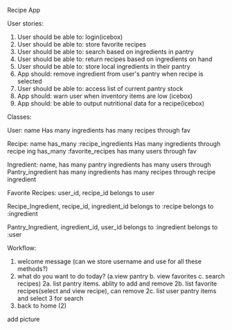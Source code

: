 Recipe App

User stories: 
1. User should be able to: login(icebox)
2. User should be able to: store favorite recipes
3. User should be able to: search based on ingredients in pantry
4. User should be able to: return recipes based on ingredients on hand
5. User should be able to: store local ingredients in their pantry
6. App should: remove ingredient from user's pantry when recipe is selected
7. User should be able to: access list of current pantry stock
8. App should: warn user when inventory items are low (icebox)
9. App should: be able to output nutritional data for a recipe(icebox)

Classes:

User: name
Has many ingredients
has many recipes through fav


Recipe: name
has_many :recipe_ingredients
Has many ingredients through recipe ing
has_many :favorite_recipes
has many users through fav

Ingredient: name, 
has many pantry ingredients
has many users through Pantry_ingredient
has many ingredients
has many recipes through recipe ingredient

Favorite Recipes: user_id, recipe_id
belongs to user

Recipe_Ingredient, recipe_id, ingredient_id
belongs to :recipe
belongs to :ingredient

Pantry_Ingredient, ingredient_id, user_id
belongs to :ingredient
belongs to :user


Workflow:
1. welcome message (can we store username and use for all these methods?)
2. what do you want to do today? (a.view pantry b. view favorites c. search recipes)
    2a. list pantry items. ablity to add and remove
    2b. list favorite recipes(select and view recipe), can remove
    2c. list user pantry items and select 3 for search
3. back to home (2)


 

add picture 
